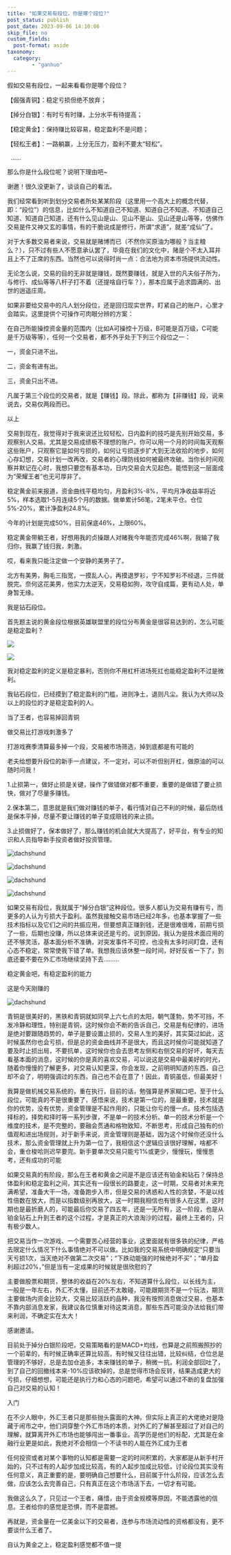 ```yaml
---
title: "如果交易有段位，你是哪个段位?"
post_status: publish
post_date: 2023-09-06 14:10:06
skip_file: no
custom_fields: 
  post-format: aside
taxonomy:
  category:
        - "ganhuo"
---
```


假如交易有段位，一起来看看你是哪个段位？

【倔强青铜】：稳定亏损但绝不放弃；

【掉分白银】：有时亏有时赚，上分水平有待提高；

【稳定黄金】：保持赚比较容易，稳定盈利不是问题；

【轻松王者】：一路躺赢，上分无压力，盈利不要太“轻松”。

  ......

那么你是什么段位呢？说明下理由吧~

谢邀！很久没更新了，谈谈自己的看法。

我们经常看到听到划分交易者所处某某阶段（这里用一个高大上的概念代替，即：“段位”）的信息，比如什么不知道自己不知道、知道自己不知道、不知道自己知道、知道自己知道，还有什么见山是山、见山不是山、见山还是山等等，仿佛作交易是件又神又玄的事情，有的干脆说成是修行，所谓“求道”，就差“成仙”了。

对于大多数交易者来说，交易就是赌博而已（不然你买原油为哪般？当主粮么？），只不过有些人不愿意承认罢了，毕竟在我们的文化中，赌是个不太入耳并且上不了正席的东西。当然也可以说得时尚一点：合法地为资本市场提供流动性。

无论怎么说，交易的目的无非就是赚钱，既然要赚钱，就是入世的凡夫俗子所为，与修行、成仙等等八杆子打不着（还提啥自行车？），那本应属于追求圆满的、出世的逍遥庄周。

如果非要给交易中的凡人划分段位，还是回归现实世界，盯紧自己的账户，心里才会踏实。这里提供个可操作可肉眼分辨的方案：

在自己所能操控资金量的范围内（比如A可操控十万级，B可能是百万级，C可能是千万级等等），任何一个交易者，都不外乎处于下列三个段位之一：

一，资金只进不出。

二，资金有进有出。

三，资金只出不进。

凡属于第三个段位的交易者，就是【赚钱】段。除此，都称为【非赚钱】段，说来说去，交易仅两段而已。

以上

交易到现在，我觉得对于我来说还比较轻松，日内盈利的技巧是先别开始交易，多观察别人交易。尤其是交易成绩极不理想的账户。你可以用一个月的时间每天观察这些账户，只观察它是如何亏损的，如何让亏损逐步扩大到无法收拾的地步，如何心存幻想，交易计划一改再改，交易者的心理防线如何被最终攻破。当你长时间观察并默记在心时，我想只要您有基本功，日内交易会大见起色。能悟到这一层面成为“荣耀王者”也无可厚非了。

稳定黄金前来报道，资金曲线平稳均匀，月盈利3%-8%，平均月净收益率将近5%，样本选取1-5月连续5个月的数据。做单累计56笔，2笔未平仓。仓位5%-20%，累计净盈利24.8%。

今年的计划是完成50%，目前保底46%，上限60%。

稳定黄金带躺王者，好想用我的贞操跟人对赌我今年能否完成46%啊，我输了我归你，我赢了钱归我，刺激。

哎，看来我只能注定做一个安静的美男子了。

北方有美男，胸毛三指宽，一摸乱人心，再摸退罗衫，宁不知罗衫不经退，三件就脱完。奈何这花美男，他实力太逆天，交易稳如狗，攻守自成篇，更有动人处，单身暂无缘。

我是钻石段位。

首先题主说的黄金段位根据英雄联盟里的段位分布黄金是很容易达到的，怎么可能是稳定盈利？

![](https://cdn.fendou.la/funstoutiao/2020/12/212559835.jpg)

![](https://cdn.fendou.la/funstoutiao/2020/12/212559773.jpg)

我对稳定盈利的定义是稳定暴利，否则你不用杠杆进场死扛也能稳定盈利不过是微利。

我钻石段位，已经摸到了稳定盈利的门槛，进则净土，退则凡尘。我认为大师以及以上的段位的才是稳定盈利的人。

当了王者，也容易掉回青铜

做交易比打游戏刺激多了

打游戏赛季清算最多掉一个段，交易被市场筛选，掉到底都是有可能的

老夫给想要升段位的新手一点建议，不一定对，可以不听但别开杠，做原油的可以随时问我！

1.止损第一，做好止损是关键，操作了做错做对都不重要，重要的是做错了要止损快，做对了尽量多赚钱。

2.保本第二，意思就是我们做对赚钱的单子，看行情对自己不利的时候，最后防线是保本平掉，尽量不要让赚钱的单子变成赔钱的来止损。

3.止损做好了，保本做好了，那么赚钱的机会就大大提高了，好平台，有专业的知识和人员指导新手投资者做好投资管理。

![dachshund](https://cdn.fendou.la/funstoutiao/2020/12/000508025.jpg)

![dachshund](https://cdn.fendou.la/funstoutiao/2020/12/000507962.jpg)

![dachshund](https://cdn.fendou.la/funstoutiao/2020/12/000507978.jpg)

![dachshund](https://cdn.fendou.la/funstoutiao/2020/12/000508025.jpg)

如果交易有段位，我就属于“掉分白银”这种段位。很多人都认为交易有赚有亏，而更多的人认为亏损大于盈利。虽然我接触交易市场已经2年多，也基本掌握了一些技术指标以及它们之间的共振应用，但要想真正赚到钱，还是很难很难，前期亏损了一些，后期也没赚，所以总体来说还是亏的。说到原因，我认为是技术面应用的还不够灵活，基本面分析不准确，对突发事件不可控，也没有太多时间盯盘，还有心态不稳定，常常使我下错了单。我想我应该休整一段时间，好好反省一下了，到底还要不要在外汇市场继续坚持下去………

稳定黄金吧，有稳定盈利的能力

这是今天刚赚的

![dachshund](https://cdn.fendou.la/funstoutiao/2020/12/180414968.jpg)

青铜是很美好的，黑铁和青铜就如同早上六七点的太阳，朝气蓬勃，势不可挡，不发冷静和理性，特别是青铜，这时候你会不断的告诉自己，交易是有纪律的，进场是绝对要跟随趋势的，单子是要设置止损的，交易人生的美好，其实莫过如此，这时候虽然你也会亏损，但是总的资金曲线并不是很大，而且这时候你可能就知道了要及时止损出局，不要抗单，这时候你也会去思考左侧和右侧交易的好坏，每天去看基本面的消息，这时候的你是真的喜欢交易，可以说这是交易中最美好的时光，随着你慢慢的了解更多，对交易认知更深，你会发现，之前明明知道的东西，自己却不会了，明明强调过的东西，自己也不会在意了！因此，青铜虽低，但最美好！

我算是做机械交易系统的，重在执行，目前的话，勉强算是养家糊口吧，至于什么段位，可能真的不是很重要了，感悟来说，技术是第一位的，是最重要，技术就是你的优势，没有优势，资金管理是不起作用的，只能让你亏的慢一点。技术包括选择标的，择势和择时等一系列步骤，不是单一的技术分析。单一的技术分析是一个维度的技术，是不完整的，要融会贯通和格物致知，不断思考，形成自己独有的价值观和进出场规则，对于新手来说，资金管理则是基础，因为这个时候你还没什么技术，那么资金管理就上升为第一位了，我相信这个逻辑应该很好理解，啥都不会，重仓梭哈则迟早要完。新手要单次交易只能亏1%或更少，慢慢玩，慢慢思考，还有成功的可能

如果交易真的有阶段，那么在王者和黄金之间是不是应该还有铂金和钻石？保持总体盈利和稳定盈利之间，其实还有一段很长的路要走，这一时期，交易者对未来充满希望，准备大干一场，准备跑步入市，但是交易的诱惑和人性的贪婪，不是以线性倍数在放大，而是以指数级别再放大，这一时期我相信也有很多人在这里，这时期也是最折磨人的，可能最后你交易了四五年，还是一无所有，这一阶段，也是从铂金钻石上升到王者的这个过程，才是真正的大浪淘沙的过程，最终上王者的，只有极少数人。

把交易当作一次游戏、一个需要苦心经营的事业，这里面就有很多铁的纪律，严格去限定什么情况下什么事情绝对不可以做。比如我的交易系统中明确规定“只要当天亏损1次，当天绝对不做第二次交易”；“下跌动能强的时候绝对不买”；“单月盈利超过20%，”但是当有一定成果的时候就是很欣慰的了

主要做股票和期货，整体的收益在20%左右，不知道算什么段位，以长线为主，一般是一年左右，外汇不太懂，目前还不太敢碰，可能跟期货不是一个玩法，期货主要做场内资金比较大，交易比较活跃的品种，我没有按照消息做过交易，也基本不靠内部消息发家，我建议各位慎重对待这类消息，那些东西可能没办法给我们带来利润，不确定实在太大！

感谢邀请。

目前处于掉分白银阶段吧，交易策略看的是MACD+均线，也算是之前照搬照抄的一个前辈的，有时候正确率还算比较高，有时候又往往出错，比较纠结，仓位总是管理的不够好，总是去加仓追多，本来赚钱的单子，稍微一抗，利润全部回吐了，到了自己的回撤线本来-10%应该砍掉的，总是觉得市场会反转，结果造成更大的亏损，仔细想想，可能还是执行力和心态的问题吧，希望可以通过不断的复盘加强自己对交易的认知！

入门

在不少人眼中，外汇王者只是那些抛头露面的大神。但实际上真正的大佬绝对是隐藏于闹市之中，他们洞穿整个外汇市场的本质，对外汇的了解甚至超过了对自己的理解，就算离开外汇市场也能够闯出一番事业。高学历是他们的标配，尤其是在金融行业更是如此，我绝对不会相信一个不读书的人能在外汇成为王者

任何投资或者对某个事物的认知都是需要一定的时间积累的，大家都是从新手村开始的，只不过有的人起步加成比较高，有的人起步加成比较低，讨论段位其实没有任何意义，真正重要的是，要明确自己想要什么，目前属于什么阶段，应该怎么去做，应该怎么去完善自己，只有真正在这个市场活下去，一切才有可能。

我做这么久了，只见过一个王者，痛惜，由于资金规模等原因，不能透露他的信息。王者给你的感觉是恐惧，而不是震撼。

再就是，资金量在一亿美金以下的交易者，连参与市场流动性的资格都没有，更不要谈什么王者了。

自认为黄金之上，稳定盈利感觉都不值一提
